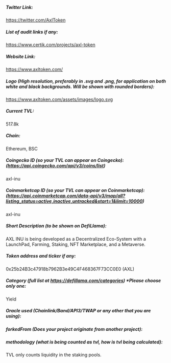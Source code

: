 ##### Twitter Link:

https://twitter.com/AxlToken

##### List of audit links if any:

https://www.certik.com/projects/axl-token

##### Website Link:

https://www.axltoken.com/

##### Logo (High resolution, preferably in .svg and .png, for application on both white and black backgrounds. Will be shown with rounded borders):

https://www.axltoken.com/assets/images/logo.svg

##### Current TVL:

517.8k

##### Chain:

Ethereum, BSC

##### Coingecko ID (so your TVL can appear on Coingecko): (https://api.coingecko.com/api/v3/coins/list)

axl-inu

##### Coinmarketcap ID (so your TVL can appear on Coinmarketcap): (https://api.coinmarketcap.com/data-api/v3/map/all?listing_status=active,inactive,untracked&start=1&limit=10000)

axl-inu

##### Short Description (to be shown on DefiLlama):

AXL INU is being developed as a Decentralized Eco-System with a LaunchPad, Farming, Staking, NFT Marketplace, and a Metaverse.

##### Token address and ticker if any:

0x25b24B3c47918b7962B3e49C4F468367F73CC0E0 (AXL)

##### Category (full list at https://defillama.com/categories) *Please choose only one:

Yield

##### Oracle used (Chainlink/Band/API3/TWAP or any other that you are using):


##### forkedFrom (Does your project originate from another project):


##### methodology (what is being counted as tvl, how is tvl being calculated):

TVL only counts liquidity in the staking pools.
